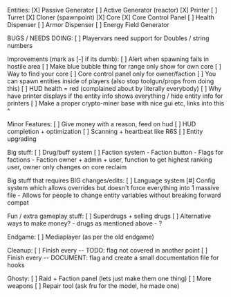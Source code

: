 Entities:
	[X] Passive Generator
	[ ] Active Generator (reactor)
	[X] Printer
	[ ] Turret
	[X] Cloner (spawnpoint)
	[X] Core
	[X] Core Control Panel
	[ ] Health Dispenser
	[ ] Armor Dispenser
	[ ] Energy Field Generator

BUGS / NEEDS DOING:
	[ ] Playervars need support for Doubles / string numbers

Improvements (mark as [-] if its dumb):
	[ ] Alert when spawning fails in hostile area
	[ ] Make blue bubble thing for range only show for own core
	[ ] Way to find your core
	[ ] Core control panel only for owner/faction
	[ ] You can spawn entities inside of players (also stop toolgun/props from doing this)
	[ ] HUD health = red (complained about by literally everybody)
	[ ] Why have printer displays if the entity info shows everything / hide entity info for printers
	[ ] Make a proper crypto-miner base with nice gui etc, links into this ^

Minor Features:
	[ ] Give money with a reason, feed on hud
	[ ] HUD completion + optimization
	[ ] Scanning + heartbeat like R6S
	[ ] Entity upgrading

Big stuff:
	[ ] Drug/buff system
	[ ] Faction system
		- Faction button
		- Flags for factions
		- Faction owner + admin + user, function to get highest ranking user, owner only changes on core reclaim

Big stuff that requires BIG changes/edits:
	[ ] Language system
	[#] Config system which allows overrides but doesn't force everything into 1 massive file
		- Allows for people to change entity variables without breaking forward compat

Fun / extra gameplay stuff:
	[ ] Superdrugs + selling drugs
	[ ] Alternative ways to make money?
		- drugs as mentioned above
		- ?

Endgame:
	[ ] Mediaplayer (as per the old endgame)

Cleanup:
	[ ] Finish every -- TODO: flag not covered in another point
	[ ] Finish every -- DOCUMENT: flag and create a small documentation file for hooks



Ghosty:
	[ ] Raid + Faction panel (lets just make them one thing)
	[ ] More weapons
	[ ] Repair tool (ask fru for the model, he made one)
